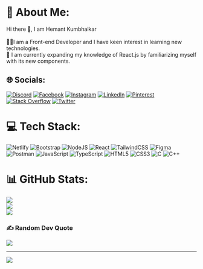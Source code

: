 # 💫 About Me:
Hi there 👋, I am Hemant Kumbhalkar <br><br>🧑‍💻I am a Front-end Developer and I have keen interest in learning new technologies.<br>🌱 I am currently expanding my knowledge of React.js by familiarizing myself with its new components.


## 🌐 Socials:
[![Discord](https://img.shields.io/badge/Discord-%237289DA.svg?logo=discord&logoColor=white)](https://discord.gg/https://discord.gg/PTUvwjVKQ6) [![Facebook](https://img.shields.io/badge/Facebook-%231877F2.svg?logo=Facebook&logoColor=white)](https://facebook.com/hemant.kumbhalkar.581) [![Instagram](https://img.shields.io/badge/Instagram-%23E4405F.svg?logo=Instagram&logoColor=white)](https://instagram.com/hemant_k_116) [![LinkedIn](https://img.shields.io/badge/LinkedIn-%230077B5.svg?logo=linkedin&logoColor=white)](https://linkedin.com/in/hemant-kumbhalkar-87393b235) [![Pinterest](https://img.shields.io/badge/Pinterest-%23E60023.svg?logo=Pinterest&logoColor=white)](https://pinterest.com/hemantkumbhalkar) [![Stack Overflow](https://img.shields.io/badge/-Stackoverflow-FE7A16?logo=stack-overflow&logoColor=white)](https://stackoverflow.com/users/hemant-kumbhalkar) [![Twitter](https://img.shields.io/badge/Twitter-%231DA1F2.svg?logo=Twitter&logoColor=white)](https://twitter.com/HemantkEtc116) 

# 💻 Tech Stack:
![Netlify](https://img.shields.io/badge/netlify-%23000000.svg?style=for-the-badge&logo=netlify&logoColor=#00C7B7) ![Bootstrap](https://img.shields.io/badge/bootstrap-%23563D7C.svg?style=for-the-badge&logo=bootstrap&logoColor=white) ![NodeJS](https://img.shields.io/badge/node.js-6DA55F?style=for-the-badge&logo=node.js&logoColor=white) ![React](https://img.shields.io/badge/react-%2320232a.svg?style=for-the-badge&logo=react&logoColor=%2361DAFB) ![TailwindCSS](https://img.shields.io/badge/tailwindcss-%2338B2AC.svg?style=for-the-badge&logo=tailwind-css&logoColor=white) 	![Figma](https://img.shields.io/badge/figma-%23F24E1E.svg?style=for-the-badge&logo=figma&logoColor=white) ![Postman](https://img.shields.io/badge/Postman-FF6C37?style=for-the-badge&logo=postman&logoColor=white) ![JavaScript](https://img.shields.io/badge/javascript-%23323330.svg?style=for-the-badge&logo=javascript&logoColor=%23F7DF1E) ![TypeScript](https://img.shields.io/badge/typescript-%23007ACC.svg?style=for-the-badge&logo=typescript&logoColor=white) ![HTML5](https://img.shields.io/badge/html5-%23E34F26.svg?style=for-the-badge&logo=html5&logoColor=white) ![CSS3](https://img.shields.io/badge/css3-%231572B6.svg?style=for-the-badge&logo=css3&logoColor=white) ![C](https://img.shields.io/badge/c-%2300599C.svg?style=for-the-badge&logo=c&logoColor=white) ![C++](https://img.shields.io/badge/c++-%2300599C.svg?style=for-the-badge&logo=c%2B%2B&logoColor=white)
# 📊 GitHub Stats:
![](https://github-readme-stats.vercel.app/api?username=Hemantk1234&theme=dark&hide_border=true&include_all_commits=true&count_private=true)<br/>
![](https://github-readme-streak-stats.herokuapp.com/?user=Hemantk1234&theme=dark&hide_border=true)<br/>
![](https://github-readme-stats.vercel.app/api/top-langs/?username=Hemantk1234&theme=dark&hide_border=true&include_all_commits=true&count_private=true&layout=compact)

### ✍️ Random Dev Quote
![](https://quotes-github-readme.vercel.app/api?type=horizontal&theme=radical)

---
[![](https://visitcount.itsvg.in/api?id=Hemantk1234&icon=0&color=0)](https://visitcount.itsvg.in)

<!-- Proudly created with GPRM ( https://gprm.itsvg.in ) -->
